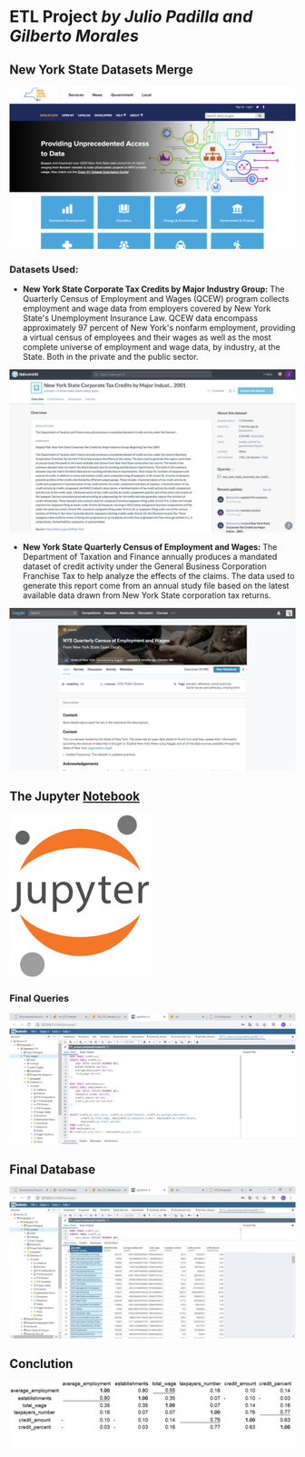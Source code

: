 # ETL Project *by Julio Padilla and Gilberto Morales*

## New York State Datasets Merge
![png](Images/1.png)

### Datasets Used: 

* **New York State Corporate Tax Credits by Major Industry Group:** The Quarterly Census of Employment and Wages (QCEW) program collects employment and wage data from employers covered by New York State's Unemployment Insurance Law. QCEW data encompass approximately 97 percent of New York's nonfarm employment, providing a virtual census of employees and their wages as well as the most complete universe of employment and wage data, by industry, at the State. Both in the private and the public sector. 

![png](Images/2.png)


* **New York State Quarterly Census of Employment and Wages:** The Department of Taxation and Finance annually produces a mandated dataset of credit activity under the General Business Corporation Franchise Tax to help analyze the effects of the claims. The data used to generate this report come from an annual study file based on the latest available data drawn from New York State corporation tax returns.

![png](Images/3.png)

## The Jupyter [Notebook](https://github.com/Axioma42/ETL_project/blob/master/etl.ipynb)
![png](Images/jupyter.png)

### Final Queries

![png](Images/4.png)

## Final Database

![png](Images/5.png)

## Conclution

![png](Images/6.png)
